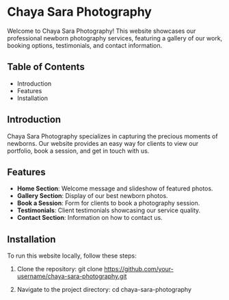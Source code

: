 # Chaya Sara Photography

Welcome to Chaya Sara Photography! This website showcases our professional newborn photography services, featuring a gallery of our work, booking options, testimonials, and contact information.

## Table of Contents

- Introduction
- Features
- Installation

## Introduction

Chaya Sara Photography specializes in capturing the precious moments of newborns. Our website provides an easy way for clients to view our portfolio, book a session, and get in touch with us.

## Features

- **Home Section**: Welcome message and slideshow of featured photos.
- **Gallery Section**: Display of our best newborn photos.
- **Book a Session**: Form for clients to book a photography session.
- **Testimonials**: Client testimonials showcasing our service quality.
- **Contact Section**: Information on how to contact us.

## Installation

To run this website locally, follow these steps:

1. Clone the repository:
   git clone https://github.com/your-username/chaya-sara-photography.git
   
3. Navigate to the project directory:
   cd chaya-sara-photography
